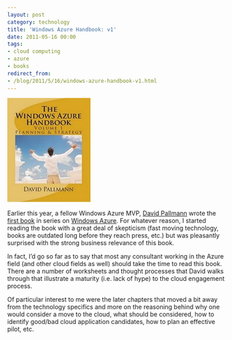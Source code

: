 ```yaml
---
layout: post
category: technology
title: 'Windows Azure Handbook: v1'
date: 2011-05-16 00:00
tags:
- cloud computing
- azure
- books
redirect_from:
- /blog/2011/5/16/windows-azure-handbook-v1.html
---
```

<img alt='Azure Handbook' src='/images/azurehandbookv1.jpg' class='blogimage img-responsive'>

Earlier this year, a fellow Windows Azure MVP, [David Pallmann](http://davidpallmann.blogspot.com/#fbid=L90vC0lPHDa) wrote
the [first book](http://azurehandbook.com/) in series on [Windows Azure](http://www.microsoft.com/windowsazure/). For
whatever reason, I started reading the book with a great deal of skepticism (fast moving technology, books are outdated
long before they reach press, etc.) but was pleasantly surprised with the strong business relevance of this book.

In fact, I’d go so far as to say that most any consultant working in the Azure field (and other cloud fields as well)
should take the time to read this book. There are a number of worksheets and thought processes that David walks through
that illustrate a maturity (i.e. lack of hype) to the cloud engagement process.

Of particular interest to me were the later chapters that moved a bit away from the technology specifics and more on
the reasoning behind why one would consider a move to the cloud, what should be considered, how to identify good/bad
cloud application candidates, how to plan an effective pilot, etc.
